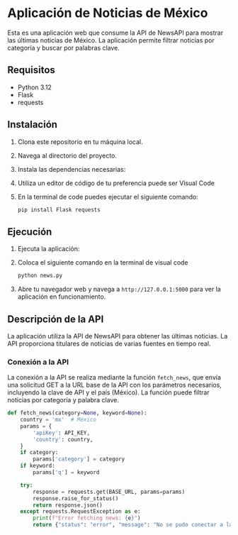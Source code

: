 # Aplicación de Noticias de México

Esta es una aplicación web que consume la API de NewsAPI para mostrar las últimas noticias de México. La aplicación permite filtrar noticias por categoría y buscar por palabras clave.

## Requisitos

- Python 3.12
- Flask
- requests

## Instalación

1. Clona este repositorio en tu máquina local.
2. Navega al directorio del proyecto.
3. Instala las dependencias necesarias:
4. Utiliza un editor de código de tu preferencia puede ser Visual Code
5. En la terminal de code puedes ejecutar el siguiente comando:

    ```bash
    pip install Flask requests
    ```

## Ejecución

1. Ejecuta la aplicación:
2. Coloca el siguiente comando en la terminal de visual code 

    ```bash
    python news.py
    ```

2. Abre tu navegador web y navega a `http://127.0.0.1:5000` para ver la aplicación en funcionamiento.
   

## Descripción de la API

La aplicación utiliza la API de NewsAPI para obtener las últimas noticias. La API proporciona titulares de noticias de varias fuentes en tiempo real.

### Conexión a la API

La conexión a la API se realiza mediante la función `fetch_news`, que envía una solicitud GET a la URL base de la API con los parámetros necesarios, incluyendo la clave de API y el país (México). La función puede filtrar noticias por categoría y palabra clave.

```python
def fetch_news(category=None, keyword=None):
    country = 'mx'  # México
    params = {
        'apiKey': API_KEY,
        'country': country,
    }
    if category:
        params['category'] = category
    if keyword:
        params['q'] = keyword

    try:
        response = requests.get(BASE_URL, params=params)
        response.raise_for_status()
        return response.json()
    except requests.RequestException as e:
        print(f"Error fetching news: {e}")
        return {"status": "error", "message": "No se pudo conectar a la API de noticias."}
